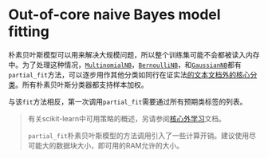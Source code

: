 # Out-of-core naive Bayes model fitting

朴素贝叶斯模型可以用来解决大规模问题，所以整个训练集可能不会都被读入内存中。为了处理这种情况，[`MultinomialNB`](http://scikit-learn.org/stable/modules/generated/sklearn.naive_bayes.MultinomialNB.html#sklearn.naive_bayes.MultinomialNB)，[`BernoulliNB`](http://scikit-learn.org/stable/modules/generated/sklearn.naive_bayes.BernoulliNB.html#sklearn.naive_bayes.BernoulliNB)，和[`GaussianNB`](http://scikit-learn.org/stable/modules/generated/sklearn.naive_bayes.GaussianNB.html#sklearn.naive_bayes.GaussianNB)都有`partial_fit`方法，可以逐步用作其他分类如同行在证实法[的文本文档外的核心分类](http://scikit-learn.org/stable/auto_examples/applications/plot_out_of_core_classification.html#sphx-glr-auto-examples-applications-plot-out-of-core-classification-py)。所有朴素贝叶斯分类器都支持样本加权。

与该`fit`方法相反，第一次调用`partial_fit`需要通过所有预期类标签的列表。

> 有关scikit-learn中可用策略的概述，另请参阅[核心外学习](http://scikit-learn.org/stable/modules/scaling_strategies.html#scaling-strategies)文档。
>
> `partial_fit`朴素贝叶斯模型的方法调用引入了一些计算开销。建议使用尽可能大的数据块大小，即可用的RAM允许的大小。

